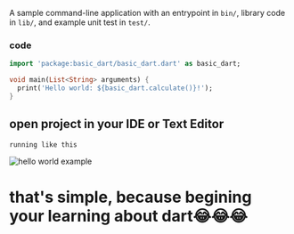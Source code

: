 A sample command-line application with an entrypoint in `bin/`, library code
in `lib/`, and example unit test in `test/`.


### code
```dart
import 'package:basic_dart/basic_dart.dart' as basic_dart;

void main(List<String> arguments) {
  print('Hello world: ${basic_dart.calculate()}!');
}
```

## open project in your IDE or Text Editor

```running like this```

![hello world example](../../img/hello_world.png)


# that's simple, because begining your learning about dart😂😂😂